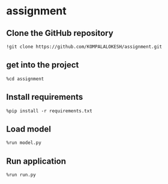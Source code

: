 # assignment


## Clone the GitHub repository
```
!git clone https://github.com/KOMPALALOKESH/assignment.git
```

## get into the project
```
%cd assignment
```

## Install requirements
```
%pip install -r requirements.txt
```

## Load model
```
%run model.py
```

## Run application
```
%run run.py
```
